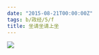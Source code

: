 ```yaml
---
date: "2015-08-21T00:00:00Z"
tags: b/政经/5/f
title: 坐请坐请上坐
---
```


![](http://du1ab.one/images/2015/ss.png)
